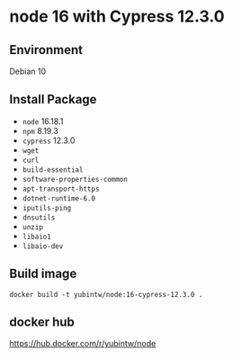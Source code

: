 # node 16 with Cypress 12.3.0

## Environment

Debian 10

## Install Package

- `node` 16.18.1
- `npm` 8.19.3
- `cypress` 12.3.0
- `wget`
- `curl`
- `build-essential`
- `software-properties-common`
- `apt-transport-https`
- `dotnet-runtime-6.0`
- `iputils-ping`
- `dnsutils`
- `unzip`
- `libaio1`
- `libaio-dev`

## Build image

```
docker build -t yubintw/node:16-cypress-12.3.0 .
```

## docker hub

https://hub.docker.com/r/yubintw/node
